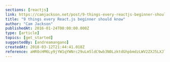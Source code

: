 ```yaml
---
sections: [reactjs]
link: https://camjackson.net/post/9-things-every-reactjs-beginner-should-know
title: "9 things every React.js beginner should know"
author: "Cam Jackson"
publishedAt: 2016-01-24T00:00:00.000Z
type: [article]
topics: [get_started]
suggestedBy: [andreamangano]
createdAt: 2018-03-12T21:44:41.018Z
reference: aHR0cHM6Ly9jYW1qYWNrc29uLm5ldC9wb3N0LzktdGhpbmdzLWV2ZXJ5LXJlYWN0anMtYmVnaW5uZXItc2hvdWxkLWtub3c
---
```

